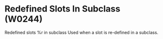 # Redefined Slots In Subclass (W0244)

Redefined slots %r in subclass Used when a slot is re-defined in a
subclass.
